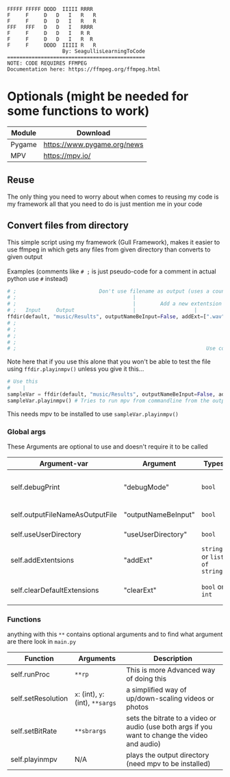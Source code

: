 ```
FFFFF FFFFF DDDD  IIIII RRRR  
F     F     D   D   I   R   R 
F     F     D   D   I   R   R 
FFF   FFF   D   D   I   RRRR  
F     F     D   D   I   R R   
F     F     D   D   I   R  R  
F     F     DDDD  IIIII R   R 
                  By: SeagullisLearningToCode
=============================================
NOTE: CODE REQUIRES FFMPEG
Documentation here: https://ffmpeg.org/ffmpeg.html
```

# Optionals (might be needed for some functions to work)
Module | Download |
-------|----------|
Pygame | https://www.pygame.org/news |
MPV | https://mpv.io/ |

## Reuse
The only thing you need to worry about when comes to reusing my code is my framework
all that you need to do is just mention me in your code

## Convert files from directory
This simple script using my framework (Gull Framework), makes it easier to use ffmpeg
in which gets any files from given directory than converts to given output
<br/>
<br/>
Examples (comments like `# ;` is just pseudo-code for a comment in actual python use `#` instead)
```python
# ;                           Don't use filename as output (uses a counter instead)
# ;                                      |
# ;                                      |        Add a new extentsion to the filter list
# ;   Input     Output                   |                   |
ffdir(default, "music/Results", outputNameBeInput=False, addExt=[".wav"]).advancedSettings("-ar 2048", ".wav")
# ;                                                                              |           |   Hz
# ;                                                                              |           |   /        
# ;                                                                              |       audio rate
# ;                                                                              |
# ;                                                              Use commands provided by ffmpeg
```
Note here that if you use this alone that you won't be able to test the file using `ffdir.playinmpv()` unless you give it this...
```python
# Use this
#    |
sampleVar = ffdir(default, "music/Results", outputNameBeInput=False, addExt=[".wav"]).advancedSettings("-ar 2048", ".wav")
sampleVar.playinmpv() # Tries to run mpv from commandline from the output directory, if it can't returns as ProcessError
```
This needs mpv to be installed to use `sampleVar.playinmpv()`

### Global args
These Arguments are optional to use and doesn't require it to be called

Argument-var | Argument | Types | Description |
-------------|----------|-------|-------------|
self.debugPrint | "debugMode" | `bool` | Prints everything that calls `sps(condition=self.debugPrint)` see `GF.py` in `data/frw/` for what it does. (def. `False`)
self.outputFileNameAsOutputFile | "outputNameBeInput" | `bool` | Names the output file name as the original file. (def. `True`)
self.useUserDirectory | "useUserDirectory" | `bool` | Uses the user directory (def. `True`)
self.addExtentsions | "addExt" | `string` or `list of strings` | Takes the value/s from arg and appends (adds) it to the filter list (def. `None`)
self.clearDefaultExtensions | "clearExt" | `bool` or `int` | Clears or Clears part of the list, it safe to use `"addExt`" with this (def. `None`

### Functions
anything with this `**` contains optional arguments and to find what argument are there look in `main.py`

Function | Arguments | Description |
---------|-----------|-------------|
self.runProc | `**rp` | This is more Advanced way of doing this
self.setResolution | `x`: (int), `y`: (int), `**sargs` | a simplified way of up/down-scaling videos or photos
self.setBitRate | `**sbrargs` | sets the bitrate to a video or audio (use both args if you want to change the video and audio)
self.playinmpv | N/A | plays the output directory (need mpv to be installed)
